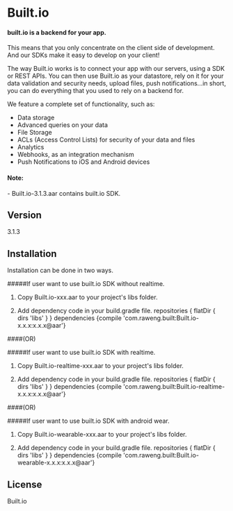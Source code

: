 Built.io
=========

<h4>built.io is a backend for your app.</h4>


This means that you only concentrate on the client side of development. And our SDKs make it easy to develop on your client!

The way Built.io works is to connect your app with our servers, using a SDK or REST APIs. You can then use Built.io as your datastore, rely on it for your data validation and security needs, upload files, push notifications...in short, you can do everything that you used to rely on a backend for.

We feature a complete set of functionality, such as:

- Data storage
- Advanced queries on your data
- File Storage
- ACLs (Access Control Lists) for security of your data and files
- Analytics
- Webhooks, as an integration mechanism
- Push Notifications to iOS and Android devices  

<h4>Note:</h4>
- Built.io-3.1.3.aar contains built.io SDK. 

Version
----

3.1.3


Installation
--------------

Installation can be done in two ways.

#####If user want to use built.io SDK without realtime.

 1. Copy Built.io-xxx.aar to your project's libs folder.
		  
 2. Add dependency code in your build.gradle file. 
        repositories {
            flatDir {
    	        dirs 'libs'
            }
        }
        dependencies {compile 'com.raweng.built:Built.io-x.x.x:x.x.x@aar'}
  
####(OR)
    
#####If user want to use built.io SDK with realtime.

 1. Copy Built.io-realtime-xxx.aar to your project's libs folder.
		  
 2. Add dependency code in your build.gradle file. 
        repositories {
            flatDir {
    	        dirs 'libs'
            }
        }
        dependencies {compile 'com.raweng.built:Built.io-realtime-x.x.x:x.x.x@aar'}
 
####(OR)

#####If user want to use built.io SDK with android wear.

 1. Copy Built.io-wearable-xxx.aar to your project's libs folder.
		  
 2. Add dependency code in your build.gradle file. 
        repositories {
            flatDir {
    	        dirs 'libs'
            }
        }
        dependencies {compile 'com.raweng.built:Built.io-wearable-x.x.x:x.x.x@aar'} 


License
----

Built.io
  
    